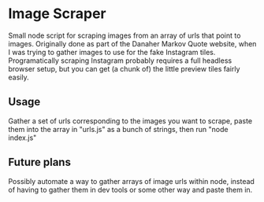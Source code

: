 # Image Scraper

Small node script for scraping images from an array of urls that point to images. Originally done as part of the Danaher Markov Quote website, when I was trying to gather images to use for the fake Instagram tiles. Programatically scraping Instagram probably requires a full headless browser setup, but you can get (a chunk of) the little preview tiles fairly easily.

## Usage

Gather a set of urls corresponding to the images you want to scrape, paste them into the array in "urls.js" as a bunch of strings, then run "node index.js"

## Future plans

Possibly automate a way to gather arrays of image urls within node, instead of having to gather them in dev tools or some other way and paste them in.